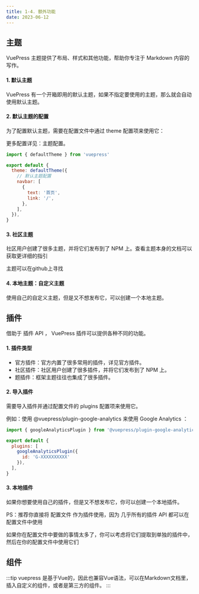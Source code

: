 ```yaml
---
title: 1-4. 额外功能
date: 2023-06-12
---
```

## 主题
VuePress 主题提供了布局、样式和其他功能，帮助你专注于 Markdown 内容的写作。

#### 1. 默认主题
VuePress 有一个开箱即用的默认主题，如果不指定要使用的主题，那么就会自动使用默认主题。
#### 2. 默认主题的配置
为了配置默认主题，需要在配置文件中通过 theme 配置项来使用它：

更多配置详见：主题配置。
```js
import { defaultTheme } from 'vuepress'

export default {
  theme: defaultTheme({
    // 默认主题配置
    navbar: [
      {
        text: '首页',
        link: '/',
      },
    ],
  }),
}
```
#### 3. 社区主题
社区用户创建了很多主题，并将它们发布到了 NPM 上。查看主题本身的文档可以获取更详细的指引

主题可以在github上寻找
#### 4. 本地主题：自定义主题
使用自己的自定义主题，但是又不想发布它，可以创建一个本地主题。


## 插件
借助于 插件 API ， VuePress 插件可以提供各种不同的功能。
#### 1. 插件类型
- 官方插件：官方内置了很多常用的插件，详见官方插件。
- 社区插件：社区用户创建了很多插件，并将它们发布到了 NPM 上。 
- 题插件：框架主题往往也集成了很多插件。

#### 2. 导入插件
需要导入插件并通过配置文件的 plugins 配置项来使用它。

例如：使用 @vuepress/plugin-google-analytics 来使用 Google Analytics ：
```js
import { googleAnalyticsPlugin } from '@vuepress/plugin-google-analytics'

export default {
  plugins: [
    googleAnalyticsPlugin({
      id: 'G-XXXXXXXXXX'
    }),
  ],
}
```
#### 3. 本地插件
如果你想要使用自己的插件，但是又不想发布它，你可以创建一个本地插件。

PS：推荐你直接将 配置文件 作为插件使用，因为 几乎所有的插件 API 都可以在配置文件中使用

如果你在配置文件中要做的事情太多了，你可以考虑将它们提取到单独的插件中，然后在你的配置文件中使用它们

## 组件
:::tip
vuepress 是基于Vue的，因此也兼容Vue语法，可以在Markdown文档里，插入自定义的组件，或者是第三方的组件。
:::







